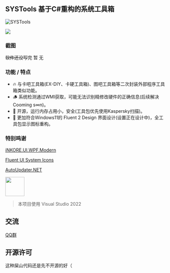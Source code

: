 ## SYSTools 基于C#重构的系统工具箱

![SYSTools](https://socialify.git.ci/Hikarisame-Technology/SYSTools/image?description=1&font=Jost&forks=1&issues=1&language=1&logo=https%3A%2F%2Fone.hksstudio.work%2Fd%2FOther%2FOther_Resource%2FSYSTools_LOGO.svg&name=1&owner=1&pattern=Floating%20Cogs&pulls=1&stargazers=1&theme=Dark)
  
![](https://img.shields.io/badge/Language-C%23-blue)

  
### 截图
  
~~软件还没写完~~ 暂 无

### 功能 / 特点

- 🔥 与卡吧工具箱(EX-DIY、卡硬工具箱)、图吧工具箱等二次封装外部程序工具箱类似功能。  
- 🪵 系统检测通过WMI获取，可能无法识别精修改硬件的正确信息(后续解决Cooming s∞n)。  
- 🍕 开源，运行内存占用小，安全(工具包优先使用Kaspersky扫描)。  
- 💫 更加符合Windows11的 Fluent 2 Design 界面设计(设置正在设计中)，全工具包显示图标重构。  

### 特别鸣谢 

[iNKORE.UI.WPF.Modern](https://github.com/iNKORE-NET/UI.WPF.Modern)

[Fluent UI System Icons](https://github.com/microsoft/fluentui-system-icons)

[AutoUpdater.NET](https://github.com/ravibpatel/AutoUpdater.NET)

<img src="https://visualstudio.microsoft.com/wp-content/uploads/2021/10/Product-Icon.svg" width="60"/>

>本项目使用 Visual Studio 2022

## 交流

[QQ群](https://jq.qq.com/?_wv=1027&k=OdcgcHfD)

## 开源许可

这种屎山代码还是先不开源的好（
